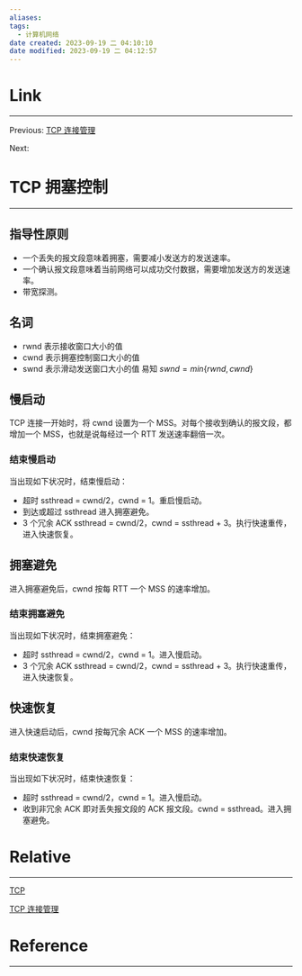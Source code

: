 ```yaml
---
aliases:
tags:
  - 计算机网络
date created: 2023-09-19 二 04:10:10
date modified: 2023-09-19 二 04:12:57
---
```


# Link

---

Previous: [TCP 连接管理](TCP连接管理.md)

Next:

# TCP 拥塞控制

---

## 指导性原则

- 一个丢失的报文段意味着拥塞，需要减小发送方的发送速率。
- 一个确认报文段意味着当前网络可以成功交付数据，需要增加发送方的发送速率。
- 带宽探测。

## 名词

- rwnd
  表示接收窗口大小的值
- cwnd
  表示拥塞控制窗口大小的值
- swnd
  表示滑动发送窗口大小的值
  易知 $swnd = min\{rwnd, cwnd\}$

## 慢启动

TCP 连接一开始时，将 cwnd 设置为一个 MSS。对每个接收到确认的报文段，都增加一个 MSS，也就是说每经过一个 RTT 发送速率翻倍一次。

### 结束慢启动

当出现如下状况时，结束慢启动：

- 超时
  ssthread = cwnd/2，cwnd = 1。重启慢启动。
- 到达或超过 ssthread
  进入拥塞避免。
- 3 个冗余 ACK
  ssthread = cwnd/2，cwnd = ssthread + 3。执行快速重传，进入快速恢复。

## 拥塞避免

进入拥塞避免后，cwnd 按每 RTT 一个 MSS 的速率增加。

### 结束拥塞避免

当出现如下状况时，结束拥塞避免：

- 超时
  ssthread = cwnd/2，cwnd = 1。进入慢启动。
- 3 个冗余 ACK
  ssthread = cwnd/2，cwnd = ssthread + 3。执行快速重传，进入快速恢复。

## 快速恢复

进入快速启动后，cwnd 按每冗余 ACK 一个 MSS 的速率增加。

### 结束快速恢复

当出现如下状况时，结束快速恢复：

- 超时
  ssthread = cwnd/2，cwnd = 1。进入慢启动。
- 收到非冗余 ACK
  即对丢失报文段的 ACK 报文段。cwnd = ssthread。进入拥塞避免。

# Relative

---

[TCP](TCP.md)

[TCP 连接管理](TCP连接管理.md)

# Reference

---
